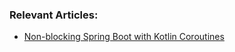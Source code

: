 ### Relevant Articles:
- [Non-blocking Spring Boot with Kotlin Coroutines](https://www.baeldung.com/non-blocking-spring-boot-with-kotlin-coroutines)
